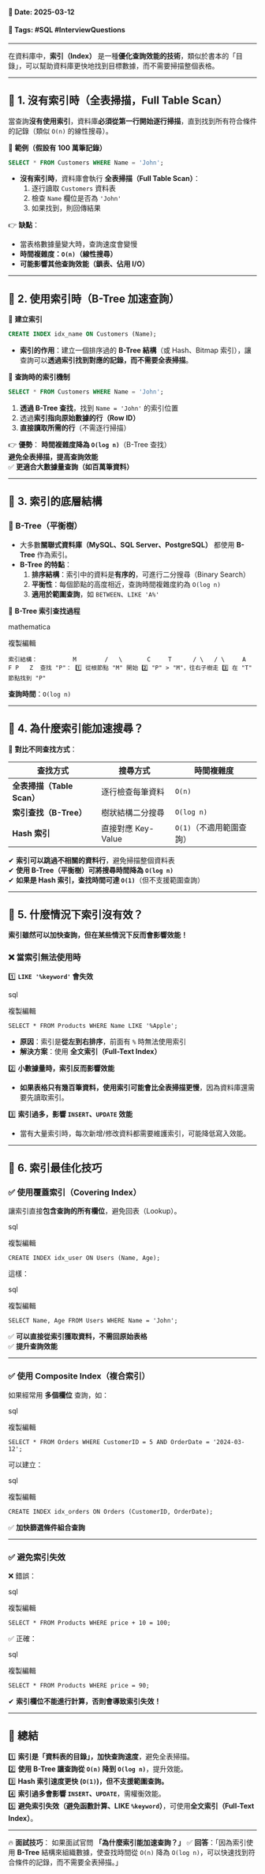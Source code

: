 #### 📅 **Date**: 2025-03-12

#### 🔖 **Tags**: #SQL #InterviewQuestions

---

在資料庫中，**索引（Index）** 是一種**優化查詢效能的技術**，類似於書本的「目錄」，可以幫助資料庫更快地找到目標數據，而不需要掃描整個表格。

---

## **📍 1. 沒有索引時（全表掃描，Full Table Scan）**

當查詢**沒有使用索引**，資料庫**必須從第一行開始逐行掃描**，直到找到所有符合條件的記錄（類似 `O(n)` 的線性搜尋）。

🔹 **範例（假設有 100 萬筆記錄）**

```sql
SELECT * FROM Customers WHERE Name = 'John';
```

- **沒有索引時**，資料庫會執行 **全表掃描（Full Table Scan）**：
    1. 逐行讀取 `Customers` 資料表
    2. 檢查 `Name` 欄位是否為 `'John'`
    3. 如果找到，則回傳結果

👉 **缺點**：
- 當表格數據量變大時，查詢速度會變慢
- **時間複雜度：`O(n)`（線性搜尋）**
- **可能影響其他查詢效能（鎖表、佔用 I/O）**

---

## **📍 2. 使用索引時（B-Tree 加速查詢）**

🔹 **建立索引**

```sql
CREATE INDEX idx_name ON Customers (Name);
```

- **索引的作用**：建立一個排序過的 **B-Tree 結構**（或 Hash、Bitmap 索引），讓查詢可以**透過索引找到對應的記錄，而不需要全表掃描**。

🔹 **查詢時的索引機制**

```sql
SELECT * FROM Customers WHERE Name = 'John';
```

1. **透過 B-Tree 查找**，找到 `Name = 'John'` 的索引位置
2. 透過**索引指向原始數據的行（Row ID）**
3. **直接讀取所需的行**（不需逐行掃描）

👉 **優勢**： 
**時間複雜度降為 `O(log n)`**（B-Tree 查找）  
**避免全表掃描，提高查詢效能**  
✅ **更適合大數據量查詢（如百萬筆資料）**

---

## **📍 3. 索引的底層結構**

### **🔹 B-Tree（平衡樹）**

- 大多數**關聯式資料庫（MySQL、SQL Server、PostgreSQL）** 都使用 **B-Tree** 作為索引。
- **B-Tree 的特點**：
    1. **排序結構**：索引中的資料是**有序的**，可進行二分搜尋（Binary Search）
    2. **平衡性**：每個節點的高度相近，查詢時間複雜度約為 `O(log n)`
    3. **適用於範圍查詢**，如 `BETWEEN`、`LIKE 'A%'`

🔹 **B-Tree 索引查找過程**

mathematica

複製編輯

`索引結構：          M        /   \       C     T      / \   / \     A   F P   Z  查找 "P"： 1️⃣ 從根節點 "M" 開始 2️⃣ "P" > "M"，往右子樹走 3️⃣ 在 "T" 節點找到 "P"`

**查詢時間**：`O(log n)`

---

## **📍 4. 為什麼索引能加速搜尋？**

🔹 **對比不同查找方式**：

|查找方式|搜尋方式|時間複雜度|
|---|---|---|
|**全表掃描（Table Scan）**|逐行檢查每筆資料|`O(n)`|
|**索引查找（B-Tree）**|樹狀結構二分搜尋|`O(log n)`|
|**Hash 索引**|直接對應 Key-Value|`O(1)`（不適用範圍查詢）|

✔ **索引可以跳過不相關的資料行**，避免掃描整個資料表  
✔ **使用 B-Tree（平衡樹）可將搜尋時間降為 `O(log n)`**  
✔ **如果是 Hash 索引，查找時間可達 `O(1)`**（但不支援範圍查詢）

---

## **📍 5. 什麼情況下索引沒有效？**

**索引雖然可以加快查詢，但在某些情況下反而會影響效能！**

### **❌ 當索引無法使用時**

1️⃣ **`LIKE '%keyword'` 會失效**

sql

複製編輯

`SELECT * FROM Products WHERE Name LIKE '%Apple';`

- **原因**：索引是**從左到右排序**，前面有 `%` 時無法使用索引
- **解決方案**：使用 **全文索引（Full-Text Index）**

2️⃣ **小數據量時，索引反而影響效能**

- **如果表格只有幾百筆資料，使用索引可能會比全表掃描更慢**，因為資料庫還需要先讀取索引。

3️⃣ **索引過多，影響 `INSERT`、`UPDATE` 效能**

- 當有大量索引時，每次新增/修改資料都需要維護索引，可能降低寫入效能。

---

## **📍 6. 索引最佳化技巧**

### **✅ 使用覆蓋索引（Covering Index）**

讓索引直接**包含查詢的所有欄位**，避免回表（Lookup）。

sql

複製編輯

`CREATE INDEX idx_user ON Users (Name, Age);`

這樣：

sql

複製編輯

`SELECT Name, Age FROM Users WHERE Name = 'John';`

✅ **可以直接從索引獲取資料，不需回原始表格**  
✅ **提升查詢效能**

---

### **✅ 使用 Composite Index（複合索引）**

如果經常用 **多個欄位** 查詢，如：

sql

複製編輯

`SELECT * FROM Orders WHERE CustomerID = 5 AND OrderDate = '2024-03-12';`

可以建立：

sql

複製編輯

`CREATE INDEX idx_orders ON Orders (CustomerID, OrderDate);`

✅ **加快篩選條件組合查詢**

---

### **✅ 避免索引失效**

❌ 錯誤：

sql

複製編輯

`SELECT * FROM Products WHERE price + 10 = 100;`

✅ 正確：

sql

複製編輯

`SELECT * FROM Products WHERE price = 90;`

✔ **索引欄位不能進行計算，否則會導致索引失效！**

---

## **📌 總結**

1️⃣ **索引是「資料表的目錄」，加快查詢速度**，避免全表掃描。  
2️⃣ **使用 B-Tree 讓查詢從 `O(n)` 降到 `O(log n)`**，提升效能。  
3️⃣ **Hash 索引速度更快 (`O(1)`)，但不支援範圍查詢。**  
4️⃣ **索引過多會影響 `INSERT`、`UPDATE`**，需權衡效能。  
5️⃣ **避免索引失效（避免函數計算、LIKE `%keyword`）**，可使用**全文索引（Full-Text Index）**。

---

🔥 **面試技巧**： 如果面試官問 **「為什麼索引能加速查詢？」** ✅ **回答**：「因為索引使用 **B-Tree** 結構來組織數據，使查找時間從 `O(n)` 降為 `O(log n)`，可以快速找到符合條件的記錄，而不需要全表掃描。」
